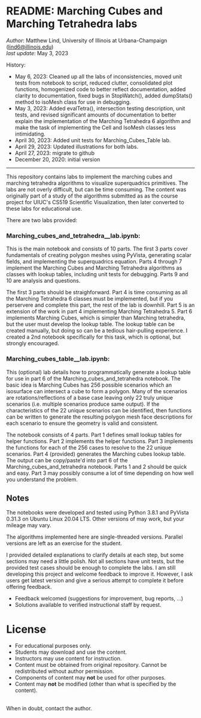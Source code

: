 # README: Marching Cubes and Marching Tetrahedra labs

_Author_: Matthew Lind, University of Illinois at Urbana-Champaign (lind6@illinois.edu)
<br>_last update_: May 3, 2023

History:
- May 6, 2023: Cleaned up all the labs of inconsistencies, moved unit tests from notebook to script, reduced clutter, consolidated plot functions, homogenized code to better reflect documentation, added clarity to documentation, fixed bugs in StopWatch(), added dumpStats() method to isoMesh class for use in debugging.
- May 3, 2023: Added evalTetra(), intersection testing description, unit tests, and revised significant amounts of documentation to better explain the implementation of the Marching Tetrahedra 6 algorithm and make the task of implementing the Cell and IsoMesh classes less intimidating.
- April 30, 2023: Added unit tests for Marching_Cubes_Table lab.
- April 29, 2023: Updated illustrations for both labs.
- April 27, 2023: migrate to github
- December 20, 2020: initial version
---

This repository contains labs to implement the marching cubes and marching tetrahedra algorithms to visualize superquadrics primitives.  The labs are not overly difficult, but can be time consuming.  The content was originally part of a study of the algorithms submitted as as the course project for UIUC's CS519 Scientific Visualization, then later converted to these labs for educational use.

There are two labs provided:

### Marching_cubes_and_tetrahedra__lab.ipynb:

This is the main notebook and consists of 10 parts.  The first 3 parts cover fundamentals of creating polygon meshes using PyVista, generating scalar fields, and implementing the superquadrics equation.  Parts 4 through 7 implement the Marching Cubes and Marching Tetrahedra algorithms as classes with lookup tables, including unit tests for debugging.  Parts 9 and 10 are analysis and questions.

The first 3 parts should be straighforward.  Part 4 is time consuming as all the Marching Tetrahedra 6 classes must be implemented, but if you perservere and complete this part, the rest of the lab is downhill.  Part 5 is an extension of the work in part 4 implementing Marching Tetrahedra 5.  Part 6 implements Marching Cubes, which is simpler than Marching tetrahedra, but the user must develop the lookup table.  The lookup table can be created manually, but doing so can be a tedious hair-pulling experience.  I created a 2nd notebook specifically for this task, which is optional, but strongly encouraged.

### Marching_cubes_table__lab.ipynb:

This (optional) lab details how to programmatically generate a lookup table for use in part 6 of the Marching_cubes_and_tetrahedra notebook.  The basic idea is Marching Cubes has 256 possible scenarios which an isosurface can intersect a cube to form a polygon.  Many of the scenarios are rotations/reflections of a base case leaving only 22 truly unique scenarios (i.e. multiple scenarios produce same output).  If the characteristics of the 22 unique scenarios can be identified, then functions can be written to generate the resulting polygon mesh face descriptions for each scenario to ensure the geometry is valid and consistent.

The notebook consists of 4 parts.  Part 1 defines small lookup tables for helper functions.  Part 2 implements the helper functions.  Part 3 implements the functions for each of the 256 cases to resolve to the 22 unique scenarios.  Part 4 (provided) generates the Marching cubes lookup table.  The output can be copy/paste'd into part 6 of the Marching_cubes_and_tetrahedra notebook.  Parts 1 and 2 should be quick and easy.  Part 3 may possibly consume a lot of time depending on how well you understand the problem.


## Notes

The notebooks were developed and tested using Python 3.8.1 and PyVista 0.31.3 on Ubuntu Linux 20.04 LTS.  Other versions of may work, but your mileage may vary.

The algorithms implemented here are single-threaded versions.  Parallel versions are left as an exercise for the student.

I provided detailed explanations to clarify details at each step, but some sections may need a little polish.  Not all sections have unit tests, but the provided test cases should be enough to complete the labs.  I am still developing this project and welcome feedback to improve it.  However, I ask users get latest version and give a serious attempt to complete it before offering feedback.

- Feedback welcomed (suggestions for improvement, bug reports, ...)
- Solutions available to verified instructional staff by request.

# License

   - For educational purposes only.
   - Students may download and use the content.
   - Instructors may use content for instruction.
   - Content must be obtained from original repository.  Cannot be redistributed without author permission.
   - Components of content may __not__ be used for other purposes.
   - Content may __not__ be modified (other than what is specified by the content).<br>
   <br>
   When in doubt, contact the author.
